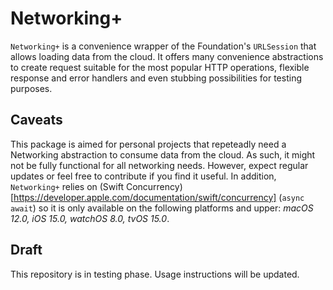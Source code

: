 # Networking+

`Networking+` is a convenience wrapper of the Foundation's `URLSession` that allows loading data from the cloud. It offers many convenience abstractions to create request suitable for the most popular HTTP operations, flexible response and error handlers and even stubbing possibilities for testing purposes.

## Caveats
This package is aimed for personal projects that repeteadly need a Networking abstraction to consume data from the cloud. As such, it might not be fully functional for all networking needs. However, expect regular updates or feel free to contribute if you find it useful.
In addition, `Networking+` relies on (Swift Concurrency)[https://developer.apple.com/documentation/swift/concurrency] (`async await`) so it is only available on the following platforms and upper: _macOS 12.0, iOS 15.0, watchOS 8.0, tvOS 15.0_. 

## Draft
This repository is in testing phase. Usage instructions will be updated.
